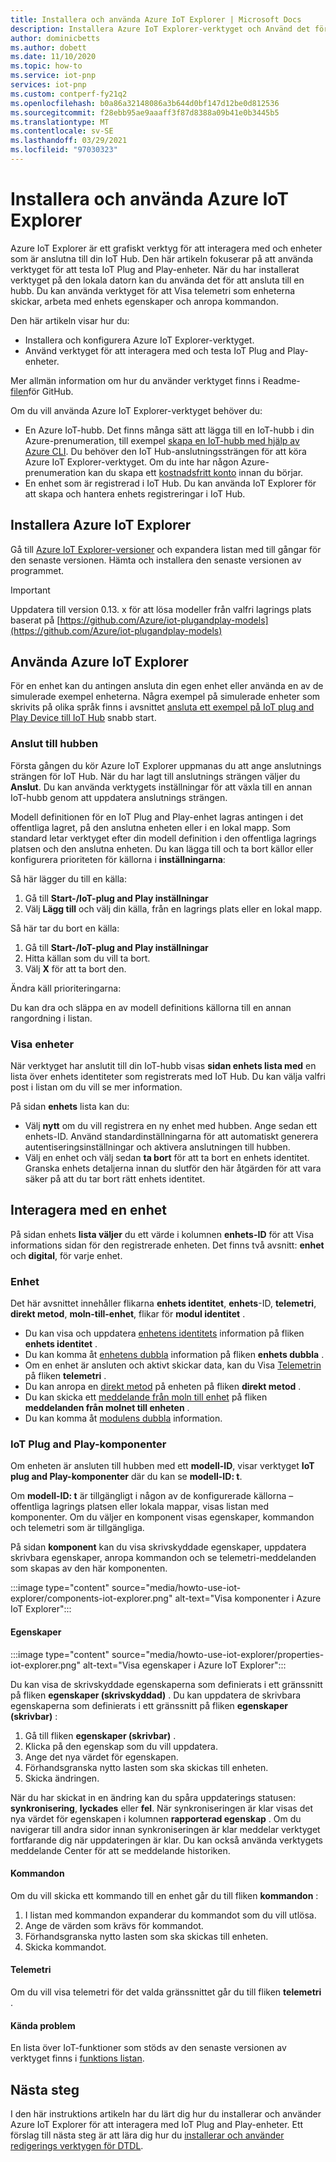 ```yaml
---
title: Installera och använda Azure IoT Explorer | Microsoft Docs
description: Installera Azure IoT Explorer-verktyget och Använd det för att interagera med IoT Plug and Play-enheter som är anslutna till IoT Hub. Även om den här artikeln fokuserar på att arbeta med IoT Plug and Play-enheter kan du använda verktyget med vilken enhet som helst som är ansluten till hubben.
author: dominicbetts
ms.author: dobett
ms.date: 11/10/2020
ms.topic: how-to
ms.service: iot-pnp
services: iot-pnp
ms.custom: contperf-fy21q2
ms.openlocfilehash: b0a86a32148086a3b644d0bf147d12be0d812536
ms.sourcegitcommit: f28ebb95ae9aaaff3f87d8388a09b41e0b3445b5
ms.translationtype: MT
ms.contentlocale: sv-SE
ms.lasthandoff: 03/29/2021
ms.locfileid: "97030323"
---
```

# <a name="install-and-use-azure-iot-explorer"></a>Installera och använda Azure IoT Explorer

Azure IoT Explorer är ett grafiskt verktyg för att interagera med och enheter som är anslutna till din IoT Hub. Den här artikeln fokuserar på att använda verktyget för att testa IoT Plug and Play-enheter. När du har installerat verktyget på den lokala datorn kan du använda det för att ansluta till en hubb. Du kan använda verktyget för att Visa telemetri som enheterna skickar, arbeta med enhets egenskaper och anropa kommandon.

Den här artikeln visar hur du:

- Installera och konfigurera Azure IoT Explorer-verktyget.
- Använd verktyget för att interagera med och testa IoT Plug and Play-enheter.

Mer allmän information om hur du använder verktyget finns i Readme- [filen](https://github.com/Azure/azure-iot-explorer/blob/master/README.md)för GitHub.

Om du vill använda Azure IoT Explorer-verktyget behöver du:

- En Azure IoT-hubb. Det finns många sätt att lägga till en IoT-hubb i din Azure-prenumeration, till exempel [skapa en IoT-hubb med hjälp av Azure CLI](../iot-hub/iot-hub-create-using-cli.md). Du behöver den IoT Hub-anslutningssträngen för att köra Azure IoT Explorer-verktyget. Om du inte har någon Azure-prenumeration kan du skapa ett [kostnadsfritt konto](https://azure.microsoft.com/free/?WT.mc_id=A261C142F) innan du börjar.
- En enhet som är registrerad i IoT Hub. Du kan använda IoT Explorer för att skapa och hantera enhets registreringar i IoT Hub.

## <a name="install-azure-iot-explorer"></a>Installera Azure IoT Explorer

Gå till [Azure IoT Explorer-versioner](https://github.com/Azure/azure-iot-explorer/releases) och expandera listan med till gångar för den senaste versionen. Hämta och installera den senaste versionen av programmet.

>[!Important]
> Uppdatera till version 0.13. x för att lösa modeller från valfri lagrings plats baserat på [https://github.com/Azure/iot-plugandplay-models](https://github.com/Azure/iot-plugandplay-models)

## <a name="use-azure-iot-explorer"></a>Använda Azure IoT Explorer

För en enhet kan du antingen ansluta din egen enhet eller använda en av de simulerade exempel enheterna. Några exempel på simulerade enheter som skrivits på olika språk finns i avsnittet [ansluta ett exempel på IoT plug and Play Device till IoT Hub](quickstart-connect-device.md) snabb start.

### <a name="connect-to-your-hub"></a>Anslut till hubben

Första gången du kör Azure IoT Explorer uppmanas du att ange anslutnings strängen för IoT Hub. När du har lagt till anslutnings strängen väljer du **Anslut**. Du kan använda verktygets inställningar för att växla till en annan IoT-hubb genom att uppdatera anslutnings strängen.

Modell definitionen för en IoT Plug and Play-enhet lagras antingen i det offentliga lagret, på den anslutna enheten eller i en lokal mapp. Som standard letar verktyget efter din modell definition i den offentliga lagrings platsen och den anslutna enheten. Du kan lägga till och ta bort källor eller konfigurera prioriteten för källorna i **inställningarna**:

Så här lägger du till en källa:

1. Gå till **Start-/IoT-plug and Play inställningar**
2. Välj **Lägg till** och välj din källa, från en lagrings plats eller en lokal mapp.

Så här tar du bort en källa:

1. Gå till **Start-/IoT-plug and Play inställningar**
2. Hitta källan som du vill ta bort.
3. Välj **X** för att ta bort den.

Ändra käll prioriteringarna:

Du kan dra och släppa en av modell definitions källorna till en annan rangordning i listan.

### <a name="view-devices"></a>Visa enheter

När verktyget har anslutit till din IoT-hubb visas **sidan enhets lista med** en lista över enhets identiteter som registrerats med IoT Hub. Du kan välja valfri post i listan om du vill se mer information.

På sidan **enhets** lista kan du:

- Välj **nytt** om du vill registrera en ny enhet med hubben. Ange sedan ett enhets-ID. Använd standardinställningarna för att automatiskt generera autentiseringsinställningar och aktivera anslutningen till hubben.
- Välj en enhet och välj sedan **ta bort** för att ta bort en enhets identitet. Granska enhets detaljerna innan du slutför den här åtgärden för att vara säker på att du tar bort rätt enhets identitet.

## <a name="interact-with-a-device"></a>Interagera med en enhet

På sidan enhets **lista väljer** du ett värde i kolumnen **enhets-ID** för att Visa informations sidan för den registrerade enheten. Det finns två avsnitt: **enhet** och **digital**, för varje enhet.

### <a name="device"></a>Enhet

Det här avsnittet innehåller flikarna **enhets identitet**,  **enhets**-ID, **telemetri**, **direkt metod**, **moln-till-enhet**, flikar för **modul identitet**  .

- Du kan visa och uppdatera [enhetens identitets](../iot-hub/iot-hub-devguide-identity-registry.md) information på fliken **enhets identitet** .
- Du kan komma åt [enhetens dubbla](../iot-hub/iot-hub-devguide-device-twins.md) information på fliken **enhets dubbla** .
- Om en enhet är ansluten och aktivt skickar data, kan du Visa [Telemetrin](../iot-hub/iot-hub-devguide-messages-read-builtin.md) på fliken **telemetri** .
- Du kan anropa en [direkt metod](../iot-hub/iot-hub-devguide-direct-methods.md) på enheten på fliken **direkt metod** .
- Du kan skicka ett [meddelande från moln till enhet](../iot-hub/iot-hub-devguide-messages-c2d.md) på fliken **meddelanden från molnet till enheten** .
- Du kan komma åt [modulens dubbla](../iot-hub/iot-hub-devguide-module-twins.md) information.

### <a name="iot-plug-and-play-components"></a>IoT Plug and Play-komponenter

Om enheten är ansluten till hubben med ett **modell-ID**, visar verktyget **IoT plug and Play-komponenter** där du kan se **modell-ID: t**.

Om **modell-ID: t** är tillgängligt i någon av de konfigurerade källorna – offentliga lagrings platsen eller lokala mappar, visas listan med komponenter. Om du väljer en komponent visas egenskaper, kommandon och telemetri som är tillgängliga.

På sidan **komponent** kan du visa skrivskyddade egenskaper, uppdatera skrivbara egenskaper, anropa kommandon och se telemetri-meddelanden som skapas av den här komponenten.

:::image type="content" source="media/howto-use-iot-explorer/components-iot-explorer.png" alt-text="Visa komponenter i Azure IoT Explorer":::

#### <a name="properties"></a>Egenskaper

:::image type="content" source="media/howto-use-iot-explorer/properties-iot-explorer.png" alt-text="Visa egenskaper i Azure IoT Explorer":::

Du kan visa de skrivskyddade egenskaperna som definierats i ett gränssnitt på fliken **egenskaper (skrivskyddad)** . Du kan uppdatera de skrivbara egenskaperna som definierats i ett gränssnitt på fliken **egenskaper (skrivbar)** :

1. Gå till fliken **egenskaper (skrivbar)** .
1. Klicka på den egenskap som du vill uppdatera.
1. Ange det nya värdet för egenskapen.
1. Förhandsgranska nytto lasten som ska skickas till enheten.
1. Skicka ändringen.

När du har skickat in en ändring kan du spåra uppdaterings statusen: **synkronisering**, **lyckades** eller **fel**. När synkroniseringen är klar visas det nya värdet för egenskapen i kolumnen **rapporterad egenskap** . Om du navigerar till andra sidor innan synkroniseringen är klar meddelar verktyget fortfarande dig när uppdateringen är klar. Du kan också använda verktygets meddelande Center för att se meddelande historiken.

#### <a name="commands"></a>Kommandon

Om du vill skicka ett kommando till en enhet går du till fliken **kommandon** :

1. I listan med kommandon expanderar du kommandot som du vill utlösa.
1. Ange de värden som krävs för kommandot.
1. Förhandsgranska nytto lasten som ska skickas till enheten.
1. Skicka kommandot.

#### <a name="telemetry"></a>Telemetri

Om du vill visa telemetri för det valda gränssnittet går du till fliken **telemetri** .

#### <a name="known-issues"></a>Kända problem

En lista över IoT-funktioner som stöds av den senaste versionen av verktyget finns i [funktions listan](https://github.com/Azure/azure-iot-explorer/wiki).

## <a name="next-steps"></a>Nästa steg

I den här instruktions artikeln har du lärt dig hur du installerar och använder Azure IoT Explorer för att interagera med IoT Plug and Play-enheter. Ett förslag till nästa steg är att lära dig hur du [installerar och använder redigerings verktygen för DTDL](howto-use-dtdl-authoring-tools.md).
